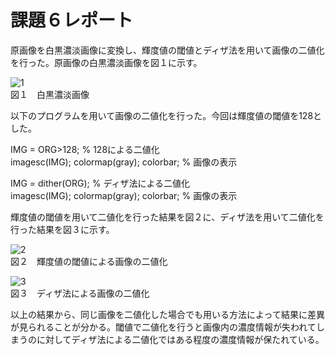 # 課題６レポート

原画像を白黒濃淡画像に変換し、輝度値の閾値とディザ法を用いて画像の二値化を行った。原画像の白黒濃淡画像を図１に示す。

![1](https://user-images.githubusercontent.com/46117925/50485487-eb155180-0a38-11e9-880b-7ed27ecfd66d.PNG)  
図１　白黒濃淡画像

以下のプログラムを用いて画像の二値化を行った。今回は輝度値の閾値を128とした。

IMG = ORG>128; % 128による二値化  
imagesc(IMG); colormap(gray); colorbar; % 画像の表示

IMG = dither(ORG); % ディザ法による二値化  
imagesc(IMG); colormap(gray); colorbar; % 画像の表示

輝度値の閾値を用いて二値化を行った結果を図２に、ディザ法を用いて二値化を行った結果を図３に示す。

![2](https://user-images.githubusercontent.com/46117925/50485521-fb2d3100-0a38-11e9-8ee4-9339fc1feb99.PNG)  
図２　輝度値の閾値による画像の二値化

![3](https://user-images.githubusercontent.com/46117925/50485528-084a2000-0a39-11e9-996a-d0895464e728.PNG)  
図３　ディザ法による画像の二値化

以上の結果から、同じ画像を二値化した場合でも用いる方法によって結果に差異が見られることが分かる。閾値で二値化を行うと画像内の濃度情報が失われてしまうのに対してディザ法による二値化ではある程度の濃度情報が保たれている。
